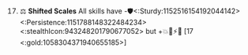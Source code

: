17) ⚖️ **Shifted Scales** All skills have -🛡️<:Sturdy:1152516154192044142><:Persistence:1151788148322484234><:stealthIcon:943248201790677052> but +💥🚫⚡🎯 [17 <:gold:1058304371940655185>]
